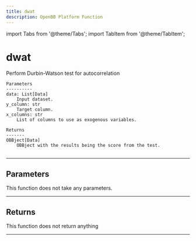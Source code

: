 ```yaml
---
title: dwat
description: OpenBB Platform Function
---
```


import Tabs from '@theme/Tabs';
import TabItem from '@theme/TabItem';

# dwat

Perform Durbin-Watson test for autocorrelation

    Parameters
    ----------
    data: List[Data]
        Input dataset.
    y_column: str
        Target column.
    x_columns: str
        List of columns to use as exogenous variables.

    Returns
    -------
    OBBject[Data]
        OBBject with the results being the score from the test.

```python wordwrap

```

---

## Parameters

This function does not take any parameters.

---

## Returns

This function does not return anything

---

